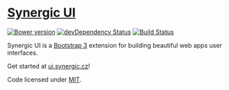 # [Synergic UI](http://ui.synergic.cz)

[![Bower version](https://badge.fury.io/bo/synergic-ui.svg)](http://badge.fury.io/bo/synergic-ui)
[![devDependency Status](https://david-dm.org/visionappscz/synergic-ui/dev-status.svg)](https://david-dm.org/visionappscz/synergic-ui#info=devDependencies)
[![Build Status](https://travis-ci.org/visionappscz/synergic-ui.svg?branch=master)](https://travis-ci.org/visionappscz/synergic-ui)

Synergic UI is a [Bootstrap 3](http://getbootstrap.com) extension for building beautiful web apps user interfaces.

Get started at [ui.synergic.cz](http://ui.synergic.cz)!

Code licensed under [MIT](https://github.com/synergic-cz/synergic-ui/blob/master/LICENSE).
